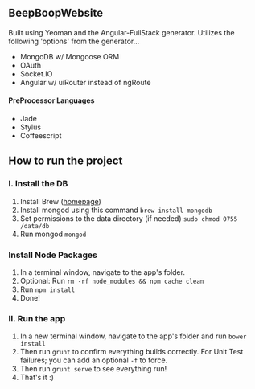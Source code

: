 BeepBoopWebsite
--------------------

Built using Yeoman and the Angular-FullStack generator. Utilizes the following 'options' from the generator...

- MongoDB w/ Mongoose ORM
- OAuth
- Socket.IO
- Angular w/ uiRouter instead of ngRoute

#### PreProcessor Languages
- Jade
- Stylus
- Coffeescript

## How to run the project

### I. Install the DB
1. Install Brew ([homepage](http://brew.sh/))
2. Install mongod using this command ```brew install mongodb```
3. Set permissions to the data directory (if needed) ```sudo chmod 0755 /data/db```
4. Run mongod ```mongod```

### Install Node Packages
1. In a terminal window, navigate to the app's folder.
2. Optional: Run ```rm -rf node_modules && npm cache clean```
1. Run ```npm install```
2. Done!

### II. Run the app
1. In a new terminal window, navigate to the app's folder and run ```bower install```
2. Then run ```grunt``` to confirm everything builds correctly. For Unit Test failures; you can add an optional ```-f``` to force.
3. Then run ```grunt serve``` to see everything run!
4. That's it :)
